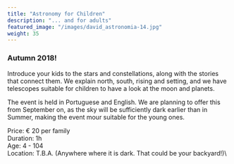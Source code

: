 ```yaml
---
title: "Astronomy for Children"
description: "... and for adults"
featured_image: "/images/david_astronomia-14.jpg"
weight: 35
---
```


### Autumn 2018!

Introduce your kids to the stars and constellations, along with the stories that connect them.
We explain north, south, rising and setting, and we have telescopes suitable for children to have a look at the moon and planets.

<!--more-->

The event is held in Portuguese and English. We are planning to offer this from September on, as the sky will be sufficiently dark earlier than in Summer, making the event mour suitable for the young ones.

Price: &euro; 20 per family\
Duration: 1h\
Age: 4 - 104\
Location: T.B.A. (Anywhere where it is dark. That could be your backyard!)\
